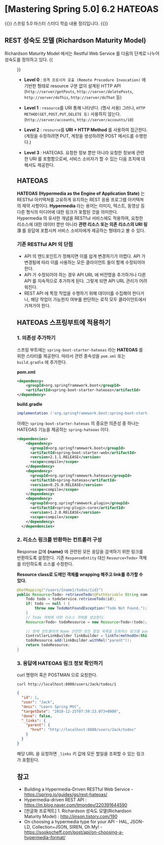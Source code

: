 # [Mastering Spring 5.0] 6.2 HATEOAS


{{<admonition type="note" title="스프링 5.0 마스터 스터디">}}
스프링 5.0 마스터 스터디 학습 내용 정리입니다.
{{</admonition>}}

## REST 성숙도 모델 (Richardson Maturity Model)
Richardson Maturity Model 에서는 Restful Web Service 를 다음의 단계로 나누어 성숙도를 정의하고 있다.
{{<figure src="/posts/images/spring/overview.png">}}

+ **Level 0** : `원격 프로시저 호출 (Remote Procedure Invocation)` 에 기반한 형태로 resource 구분 없이 설계된 HTTP API
(`http://server/getPosts`, `http://server/deletePosts`, `http://server/doThis`, `http://server/doThat` 등)

+ **Level 1** : `resource`를 URI 통해 나타낸다. (명사 사용) 그러나, `HTTP METHOD(GET,POST,PUT,DELETE 등)` 사용하지 않는다.
(`http://server/accounts`, `http://server/accounts/10`)

+ **Level 2** : `resource`를 **URI + HTTP Method** 를 사용하여 접근한다. (계정을 수정하려면 PUT, 계정을 생성하려면 POST 메서드를 수행한다.)

+ **Level 3** : HATEOAS. 요청한 정보 뿐만 아니라 요청한 정보에 관련한 URI 를 포함함으로써, 서비스 소비자가 할 수 있는 다음 조치에 대해서도 제공한다. 


## HATEOAS
**HATEOAS (Hypermedia as the Engine of Application State)** 는 RESTful 아키텍쳐를 고유하게 유지하는 REST 응용 프로그램 아키텍쳐의 제약 사항이다.
**Hypermedia** 라는 용어는 이미지, 텍스트, 동영상 등 다른 형식의 미디어에 대한 링크가 포함된 것을 의미한다.
<br/> Hypermedia 의 유사한 개념을 RESTful 서비스에도 적용하여, 요청한 리소스에 대한 데이터 뿐만 아니라 **관련 리소스 또는 의존 리소스의 URI 링크** 를 응답에 포함시켜 서비스 소비자에게 제공하는 형태라고 볼 수 있다.


### 기존 RESTful API 의 단점

+ API 의 엔드포인트가 정해지면 이를 쉽게 변경하기가 어렵다. API 가 변경됨에 따라 이를 사용하는 모든 클라이언트 들이 함께 수정되어야 한다.
+ API 가 수정되어야 하는 경우 API URL 에 버전명을 추가하거나 다른 API 를 지속적으로 추가하게 된다. 그렇게 되면 API URL 관리가 어려워진다.
+ REST API 에 특정 작업을 수행하기 위해 데이터를 수집해야 한다거나, 해당 작업이 가능한지 여부를 판단하는 로직 모두 클라이언트에서 가져가야 한다.

## HATEOAS 스프링부트에 적용하기
### 1. 의존성 추가하기
스프링 부트에는 `spring-boot-starter-hateoas` 라는 **HATEOAS** 를 위한 스타터를 제공한다. 따라서 관련 종속성을 `pom.xml` 또는 `build.gradle` 에 추가한다.

**pom.xml**
```xml
<dependency>
    <groupId>org.springframework.boot</groupId>
    <artifactId>spring-boot-starter-hateoas</artifactId>
</dependency>
```

**build.gradle**
```groovy
implementation ('org.springframework.boot:spring-boot-starter-hateoas')
```

아래는 `spring-boot-starter-hateoas` 의 중요한 의존성 중 하나는 HATEOAS 기능을 제공하는 `spring-hateoas` 이다.

```xml
<dependencies>
    <dependency>
      <groupId>org.springframework.boot</groupId>
      <artifactId>spring-boot-starter-web</artifactId>
      <version>2.1.1.RELEASE</version>
      <scope>compile</scope>
    </dependency>
    <dependency>
      <groupId>org.springframework.hateoas</groupId>
      <artifactId>spring-hateoas</artifactId>
      <version>0.25.0.RELEASE</version>
      <scope>compile</scope>
    </dependency>
    <dependency>
      <groupId>org.springframework.plugin</groupId>
      <artifactId>spring-plugin-core</artifactId>
      <version>1.2.0.RELEASE</version>
      <scope>compile</scope>
    </dependency>
  </dependencies>
```

### 2. 리소스 링크를 반환하는 컨트롤러 구성
Response 값에 **{name}** 에 관련된 모든 응답을 검색하기 위한 링크를 반환하도록 설정한다. 기존 `ResponseEntity` 대신 `Resource<Todo>` 객체를 리턴하도록 소스를 수정한다.

**Resource class로 도메인 객체를 wrapping 해주고 link를 추가할 수 있다.**

```java
@GetMapping("/users/{name}/todos/{id}")
public Resource<Todo> retrieveTodo(@PathVariable String name, @PathVariable int id) {
    Todo todo = todoService.retrieveTodo(id);
    if( todo == null ) {
        throw new TodoNotFoundException("Todo Not Found.");
    }
    // Todo 객체에 대한 리소스 객체를 생성한다.
    Resource<Todo> todoResource = new Resource<Todo>(todo);     
    
    // 현재 컨트롤러의 Name 관련한 모든 할일 목록을 조회하는 링크를 parent 항목으로 추가한다.
    ControllerLinkBuilder linkBuilder = linkTo(methodOn(this.getClass()).retrieveTodos(name)); 
    todoResource.add(linkBuilder.withRel("parent"));
    return todoResource;
}
```

### 3. 응답에 HATEOAS 링크 정보 확인하기
curl 명령어 혹은 POSTMAN 으로 요청한다.
```curl
curl http://localhost:8080/users/Jack/todos/1
```
```json
{
  "id": 1,
  "user": "Jack",
  "desc": "Learn Spring MVC",
  "targetDate": "2018-12-25T07:59:23.073+0000",
  "done": false,
  "_links": {
    "parent": {
      "href": "http://localhost:8080/users/Jack/todos"
    }
  }
}
```
해당 URL 을 요청하면 ``_links`` 키 값에 모든 할일을 조회할 수 있는 링크가 포함된다.

## 참고

+ Building a Hypermedia-Driven RESTful Web Service - https://spring.io/guides/gs/rest-hateoas/
+ Hypermedia-driven REST API : https://m.blog.naver.com/tmondev/220391644590
+ [한글화 프로젝트] 1. Richardson 성숙도 모델(Richardson Maturity Model) : http://jinson.tistory.com/190
+ On choosing a hypermedia type for your API - HAL, JSON-LD, Collection+JSON, SIREN, Oh My! - https://sookocheff.com/post/api/on-choosing-a-hypermedia-format/

